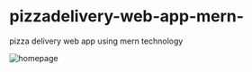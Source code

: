 # pizzadelivery-web-app-mern-
pizza delivery web app using mern technology

![homepage](https://user-images.githubusercontent.com/61103916/160648314-3306d90b-430f-40c3-a6c7-c44e795dbb0d.jpg)
